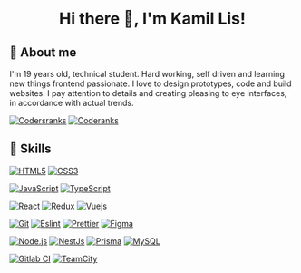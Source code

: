 <h1 align="center">
    <br>
        Hi there 👋, I'm Kamil Lis!
        <br>
</h1>

 ## 🤵 About me

I'm 19 years old, technical student.  Hard working, self driven and learning new things frontend passionate. I love to design prototypes, code and build websites. I pay attention to details and creating pleasing to eye interfaces, in accordance with actual trends.


[![Codersranks](https://img.shields.io/badge/-Codersranks-67a4ac?style=flat-square&logo=coderanks&logoColor=white&link=https://github.com/xEmel/)](https://profile.codersrank.io/user/xemel) [![Coderanks](https://img.shields.io/badge/-Github-20232A?style=flat-square&logo=github&logoColor=white&link=https://github.com/xEmel/)](https://github.com/xEmel/)
## 🔧 Skills
[![HTML5](https://img.shields.io/badge/HTML-E34F26?style=for-the-badge&logo=html5&logoColor=white&link=https://github.com/xEmel/)](https://github.com/xEmel/)
[![CSS3](https://img.shields.io/badge/CSS3-1572B6?style=for-the-badge&logo=css3&logoColor=white&link=https://github.com/xEmel/)](https://github.com/xEmel/)


[![JavaScript](https://img.shields.io/badge/JavaScript-323330?style=for-the-badge&logo=javascript&logoColor=F7DF1Et&link=https://github.com/xEmel/)](https://github.com/xEmel/)
[![TypeScript](https://img.shields.io/badge/TypeScript-007ACC?style=for-the-badge&logo=typescript&logoColor=white&link=https://github.com/xEmel/)](https://github.com/xEmel/)

[![React](https://img.shields.io/badge/React-20232A?style=for-the-badge&logo=react&logoColor=61DAFB)](https://github.com/xEmel/)
[![Redux](https://img.shields.io/badge/Redux-593D88?style=for-the-badge&logo=redux&logoColor=white)](https://github.com/xEmel/)
[![Vuejs](https://img.shields.io/badge/Vue.js-35495E?style=for-the-badge&logo=vue.js&logoColor=4FC08D)](https://github.com/xEmel/)


[![Git](https://img.shields.io/badge/Git-black?style=for-the-badge&logo=git&link=https://github.com/xEmel/)](https://github.com/xEmel/)
[![Eslint](https://img.shields.io/badge/-Eslint-purple?style=for-the-badge&logo=Eslint&logoColor=white)](https://github.com/xEmel/)
[![Prettier](https://img.shields.io/badge/-Prettier-black?style=for-the-badge&logo=Prettier&logoColor=white)](https://github.com/xEmel/)
[![Figma](https://img.shields.io/badge/-Figma-gray?style=for-the-badge&logo=Figma)](https://github.com/xEmel/)


[![Node.js](https://img.shields.io/badge/Node.js-green?style=for-the-badge&logo=Node.js)](https://github.com/xEmel/)
[![NestJs](https://img.shields.io/badge/NestJs-20232A?style=for-the-badge&logo=Nestjs&logoColor=e0234e)](https://github.com/xEmel/)
[![Prisma](https://img.shields.io/badge/Prisma.js-00005F?style=for-the-badge&logo=Prisma)](https://github.com/xEmel/)
[![MySQL](https://img.shields.io/badge/MySQL-00000F?style=for-the-badge&logo=mysql&logoColor=white)](https://github.com/xEmel/)

[![Gitlab CI](https://img.shields.io/badge/GitlabCI-00005F?style=for-the-badge&logo=Gitlab)](https://github.com/xEmel/)
[![TeamCity](https://img.shields.io/badge/Teamcity-0cb0f2?style=for-the-badge&logo=teamcity)](https://github.com/xEmel/)
